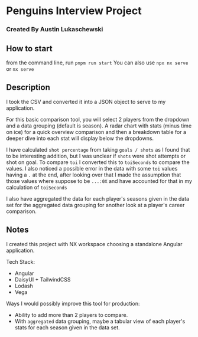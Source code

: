 # Penguins Interview Project
### Created By Austin Lukaschewski

## How to start
from the command line, run `pnpm run start`
You can also use `npx nx serve` or `nx serve`

## Description
I took the CSV and converted it into a JSON object to serve to my application.

For this basic comparison tool, you will select 2 players from the dropdown and a data grouping (default is season). A radar chart with stats (minus time on ice) for a quick overview comparison and then a breakdown table for a deeper dive into each stat will display below the dropdowns.

I have calculated `shot percentage` from taking `goals / shots` as I found that to be interesting addition, but I was unclear if `shots` were shot attempts or shot on goal.
To compare `toi` I converted this to `toiSeconds` to compare the values. I also noticed a possible error in the data with some `toi` values having a `.` at the end, after looking over that I made the assumption that those values where suppose to be `...:0X` and have accounted for that in my calculation of `toiSeconds`

I also have aggregated the data for each player's seasons given in the data set for the aggregated data grouping for another look at a player's career comparison.

## Notes
I created this project with NX workspace choosing a standalone Angular application.

Tech Stack:
- Angular
- DaisyUI + TailwindCSS
- Lodash
- Vega

Ways I would possibly improve this tool for production:
- Ability to add more than 2 players to compare.
- With `aggregated` data grouping, maybe a tabular view of each player's stats for each season given in the data set.